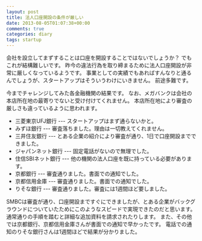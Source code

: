 ```yaml
---
layout: post
title: 法人口座開設の条件が厳しい
date: 2013-08-05T01:07:38+00:00
comments: true
categories: diary
tags: startup
---
```


会社を設立してまずすることは口座を開設することではないでしょうか？
でもこれが結構難しいです。
昨今の違法行為を取り締まるために法人口座開設が非常に厳しくなっているようです。
事業としての実績でもあればすんなりと通るんでしょうが、スタートアップはそういうわけにいきません。
前途多難です。

今までチャレンジしてみた各金融機関の結果です。
なお、メガバンクは会社の本店所在地の最寄りでないと受け付けてくれません。
本店所在地により審査の厳しさも違っているように思われます。
<ul>
  <li>三菱東京UFJ銀行 --- スタートアップはまず通らないかと。</li>
  <li>みずほ銀行 --- 審査落ちました。理由は一切教えてくれません。</li>
  <li>三井住友銀行 --- とある企業の紹介により審査が通り、1日で口座開設までできました。</li>
  <li>ジャパンネット銀行 --- 固定電話がないので無理でした。</li>
  <li>住信SBIネット銀行 --- 他の機関の法人口座を既に持っている必要があります。</li>
  <li>京都銀行 --- 審査通りました。書面での通知でした。</li>
  <li>京都信用金庫 --- 審査通りました。書面での通知でした。</li>
  <li>りそな銀行 --- 審査通りました。審査には1週間ほど要しました。</li>
</ul>

SMBCは審査が通り、口座開設まですぐにできましたが、とある企業がバックグラウンドについていたためにこのようなスピードで実現できたのだと思います。
通常通りの手順を踏むと詳細な追加資料を請求されたりします。
また、その他では京都銀行、京都信用金庫さんが書面での通知で早かったです。
電話での通知のりそな銀行さんは1週間ほどで結果が分かりました。
